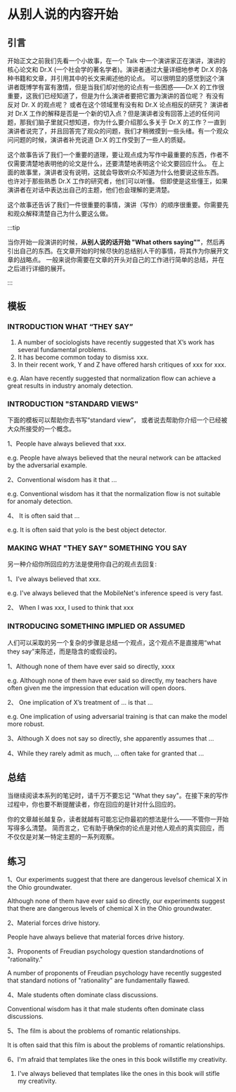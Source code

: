 # 从别人说的内容开始

## 引言

开始正文之前我们先看一个小故事，在一个 Talk 中一个演讲家正在演讲，演讲的核心论文和 Dr.X (一个社会学的著名学者)。演讲者通过大量详细地参考 Dr.X 的各种书籍和文章，并引用其中的长文来阐述他的论点。 可以很明显的感觉到这个演讲者既博学有富有激情，但是当我们却对他的论点有一些困惑——Dr.X 的工作很重要，这我们已经知道了，但是为什么演讲者要把它置为演讲的首位呢？ 有没有反对 Dr. X 的观点呢？ 或者在这个领域里有没有和 Dr.X 论点相反的研究？ 演讲者对 Dr.X 工作的解释是否是一个新的切入点？但是演讲者没有回答上述的任何问题，那我们脑子里就只想知道，你为什么要介绍那么多关于 Dr.X 的工作？一直到演讲者说完了，并且回答完了观众的问题，我们才稍微摸到一些头绪。有一个观众问问题的时候，演讲者补充说道 Dr.X 的工作受到了一些人的质疑。

这个故事告诉了我们一个重要的道理，要让观点成为写作中最重要的东西，作者不仅需要清楚地表明他的论文是什么，还要清楚地表明这个论文要回应什么。 在上面的故事里，演讲者没有说明，这就会导致听众不知道为什么他要说这些东西。 也许对于那些熟悉 Dr.X 工作的研究者，他们可以听懂。 但即使是这些懂王，如果演讲者在对话中表达出自己的主题，他们也会理解的更清楚。

这个故事还告诉了我们一件很重要的事情，演讲（写作）的顺序很重要。你需要先和观众解释清楚自己为什么要这么做。

:::tip

当你开始一段演讲的时候，**从别人说的话开始 "What others saying""**，然后再引出自己的东西。在文章开始的时候尽快的总结别人干的事情，将其作为你展开文章的战略点。 一般来说你需要在文章的开头对自己的工作进行简单的总结，并在之后进行详细的展开。

:::


## 模板

### INTRODUCTION WHAT “THEY SAY”

1.  A number of sociologists have recently suggested that X’s work has several fundamental problems.
2.  It has become common today to dismiss  xxx.
3.  In their recent work, Y and Z have offered harsh critiques of xxx for xxx.

e.g. Alan have recently suggested that normalization flow can achieve a great results in industry anomaly detection.


###  INTRODUCTION "STANDARD VIEWS"

下面的模板可以帮助你去书写“standard view”， 或者说去帮助你介绍一个已经被大众所接受的一个概念。

1、People have always believed that xxx.

e.g. People have always believed that the neural network can be attacked by the adversarial example.

2、Conventional wisdom has it that  ...

e.g. Conventional wisdom has it that the normalization flow is not suitable for anomaly detection.

4、  It is often said that ...

e.g. It is often said that yolo is the best object detector.

###  MAKING WHAT "THEY SAY" SOMETHING  YOU SAY

另一种介绍你所回应的方法是使用你自己的观点去回复:

1、I’ve always believed that xxx.

e.g. I've always believed that the MobileNet's inference speed is very fast.

2、  When I was xxx, I used to think that  xxx

###  INTRODUCING SOMETHING  IMPLIED OR ASSUMED
      
人们可以采取的另一个复杂的步骤是总结一个观点，这个观点不是直接用“what they say”来陈述，而是隐含的或假设的。

1、Although none of them have ever said so directly, xxxx

e.g. Although none of them have ever said so directly, my teachers have often given me the impression that education will open doors.

2、 One implication of X’s treatment of ... is that ...

e.g. One implication of using adversarial training is that can make the model more robust.


3、Although X does not say so directly, she apparently assumes that ...

4、While they rarely admit as much, ... often take for granted that ...

## 总结

当继续阅读本系列的笔记时，请千万不要忘记 "What they say"。在接下来的写作过程中，你也要不断提醒读者，你在回应的是针对什么回应的。

你的文章越长越复杂，读者就越有可能忘记你最初的想法是什么——不管你一开始写得多么清楚。 简而言之，它有助于确保你的论点是对他人观点的真实回应，而不仅仅是对某一特定主题的一系列观察。

## 练习


1、Our experiments suggest that there are dangerous levelsof chemical X in the Ohio groundwater.

Although none of them have ever said so directly, our experiments suggest that there are dangerous levels of chemical X in the Ohio groundwater.

2、Material forces drive history.

People have always believe that material forces drive history.

3、Proponents of Freudian psychology question standardnotions of "rationality."

A number of proponents of Freudian psychology have recently suggested that standard notions of "rationality" are fundamentally flawed.

4、Male students often dominate class discussions.

Conventional wisdom has it that male students often dominate class discussions.

5、The film is about the problems of romantic relationships.

It is often said that this film is about the problems of romantic relationships.

6、I'm afraid that templates like the ones in this book willstifle my creativity.

1. I've always believed that templates like the ones in this book will stifle my creativity.

